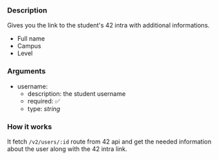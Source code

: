 ### Description

Gives you the link to the student's 42 intra with additional informations.

- Full name
- Campus
- Level

### Arguments

- username:
  - description: the student username
  - required: ✅
  - type: _string_

### How it works

It fetch `/v2/users/:id` route from 42 api and get the needed information about the user along with the 42 intra link.
